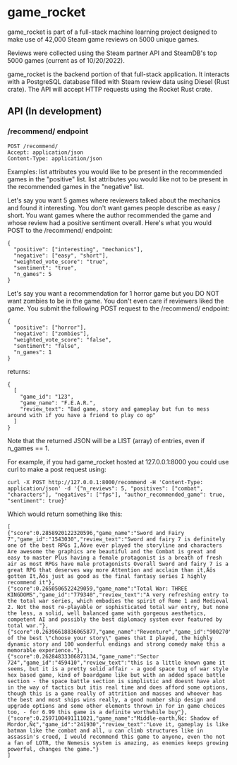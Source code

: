 # game_rocket

game_rocket is part of a full-stack machine learning project designed to make use of 42,000 Steam game reviews on 5000 unique games.

Reviews were collected using the Steam partner API and SteamDB's top 5000 games (current as of 10/20/2022).

game_rocket is the backend portion of that full-stack application. It interacts with a PostgreSQL database filled with Steam review data using Diesel (Rust crate). The API will accept HTTP requests using the Rocket Rust crate.

## API (In development)

### /recommend/ endpoint
```
POST /recommend/
Accept: application/json
Content-Type: application/json
```

Examples:
list attributes you would like to be present in the recommended games in the "positive" list.
list attributes you would like not to be present in the recommended games in the "negative" list.


Let's say you want 5 games where reviewers talked about the mechanics and found it interesting.
You don't want games people describe as easy / short.
You want games where the author recommended the game and whose review had a positive sentiment overall.
Here's what you would POST to the /recommend/ endpoint:
```
{
  "positive": ["interesting", "mechanics"],
  "negative": ["easy", "short"],
  "weighted_vote_score": "true",
  "sentiment": "true",
  "n_games": 5
}
```

Let's say you want a recommendation for 1 horror game but you DO NOT want zombies to be in the game.
You don't even care if reviewers liked the game. You submit the following POST request to the /recommend/ endpoint:
```
{
  "positive": ["horror"],
  "negative": ["zombies"],
  "weighted_vote_score": "false",
  "sentiment": "false",
  "n_games": 1
}
```

returns:
```
{
  [
    "game_id": "123",
    "game_name": "F.E.A.R.",
    "review_text": "Bad game, story and gameplay but fun to mess around with if you have a friend to play co op"
  ]
}
```

Note that the returned JSON will be a LIST (array) of entries, even if n_games == 1.

For example, if you had game_rocket hosted at 127.0.0.1:8000 you could use curl to make a post request using:
```
curl -X POST http://127.0.0.1:8000/recommend -H 'Content-Type: application/json' -d '{"n_reviews": 5, "positives": ["combat", "characters"], "negatives": ["fps"], "author_recommended_game": true, "sentiment": true}'
```
Which would return something like this:
```
[
{"score":0.2858920122320596,"game_name":"Sword and Fairy 7","game_id":"1543030","review_text":"Sword and fairy 7 is definitely one of the best RPGs I‚Äôve ever played the storyline and characters Are awesome the graphics are beautiful and the Combat is great and easy to master Plus having a female protagonist is a breath of fresh air as most RPGs have male protagonists Overall Sword and fairy 7 is a great RPG that deserves way more Attention and acclaim than it‚Äôs gotten It‚Äôs just as good as the final fantasy series I highly recommend it"},
{"score":0.2650506522429059,"game_name":"Total War: THREE KINGDOMS","game_id":"779340","review_text":"A very refreshing entry to the total war series, which embodies the spirit of Rome 1 and Medieval 2. Not the most re-playable or sophisticated total war entry, but none the less, a solid, well balanced game with gorgeous aesthetics, competent AI and possibly the best diplomacy system ever featured by total war."},{"score":0.26396618836065877,"game_name":"Reventure","game_id":"900270","review_text":"One of the best \"choose your story\" games that I played, the highly dynamic story and 100 wonderful endings and strong comedy make this a memorable experience."},
{"score":0.26284833306873134,"game_name":"Sector 724","game_id":"459410","review_text":"this is a little known game it seems, but it is a pretty solid affair - a good space tug of war style hex based game, kind of boardgame like but with an added space battle section - the space battle section is simplistic and doesnt have alot in the way of tactics but itis real time and does afford some options, though this is a game really of attrition and masses and whoever has the best and most ships wins really, a good number ship design and upgrade options and some other elements thrown in for in game choices too, - for 6.99 this game is a definite worthwhile buy"},
{"score":0.2597100491111021,"game_name":"Middle-earth‚Ñ¢: Shadow of Mordor‚Ñ¢","game_id":"241930","review_text":"Love it, gameplay is like batman like the combat and all, u can climb structures like in assassin's creed, I would recommend this game to anyone, even tho not a fan of LOTR, the Nemesis system is amazing, as enemies keeps growing powerful, changes the game."}
]
```
